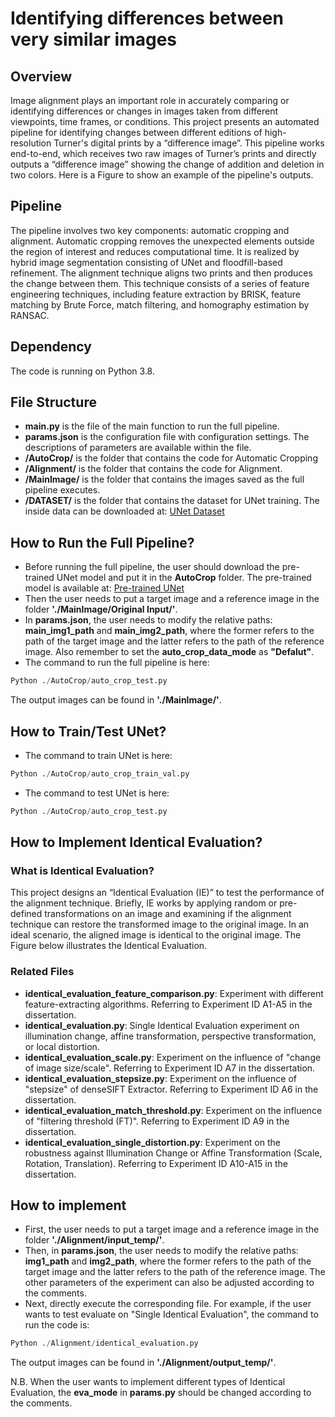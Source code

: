 # Identifying differences between very similar images
## Overview
Image alignment plays an important role in accurately comparing or identifying differences or changes in images taken from different viewpoints, time frames, or conditions. This project presents an automated pipeline for identifying changes between different editions of high-resolution Turner's digital prints by a “difference image”. This pipeline works end-to-end, which receives two raw images of Turner’s prints and directly outputs a “difference image” showing the change of addition and deletion in two colors. Here is a Figure to show an example of the pipeline's outputs.

## Pipeline
The pipeline involves two key components: automatic cropping and alignment. Automatic cropping removes the unexpected elements outside the region of interest and reduces computational time. It is realized by hybrid image segmentation consisting of UNet and floodfill-based refinement. The alignment technique aligns two prints and then produces the change between them. This technique consists of a series of feature engineering techniques, including feature extraction by BRISK, feature matching by Brute Force, match filtering, and homography estimation by RANSAC. 

## Dependency
The code is running on Python 3.8.

## File Structure
* __main.py__ is the file of the main function to run the full pipeline.
* __params.json__ is the configuration file with configuration settings. The descriptions of parameters are available within the file.
* __/AutoCrop/__ is the folder that contains the code for Automatic Cropping
* __/Alignment/__ is the folder that contains the code for Alignment.
* __/MainImage/__ is the folder that contains the images saved as the full pipeline executes.
* __/DATASET/__ is the folder that contains the dataset for UNet training. The inside data can be downloaded at: [UNet Dataset](https://drive.google.com/drive/folders/1mkV8vpoBrAI36g69rmQRIL2s42BZYVRR?usp=sharing)

## How to Run the Full Pipeline?
* Before running the full pipeline, the user should download the pre-trained UNet model and put it in the __AutoCrop__ folder. The pre-trained model is available at: [Pre-trained UNet](https://drive.google.com/file/d/1U3uRodQplDR1FjDXRqcGVgrgoxanDNa-/view?usp=sharing)
* Then the user needs to put a target image and a reference image in the folder __'./MainImage/Original Input/'__.
* In __params.json__, the user needs to modify the relative paths: __main_img1_path__ and __main_img2_path__, where the former refers to the path of the target image and the latter refers to the path of the reference image. Also remember to set the __auto_crop_data_mode__ as __"Defalut"__.
* The command to run the full pipeline is here: 
```python
Python ./AutoCrop/auto_crop_test.py
```
The output images can be found in __'./MainImage/'__.

## How to Train/Test UNet?
* The command to train UNet is here:
```python
Python ./AutoCrop/auto_crop_train_val.py
```

* The command to test UNet is here:
```python
Python ./AutoCrop/auto_crop_test.py
```

## How to Implement Identical Evaluation?
### What is Identical Evaluation?
This project designs an “Identical Evaluation (IE)” to test the performance of the alignment technique. Briefly, IE works by applying random or pre-defined transformations on an image and examining if the alignment technique can restore the transformed image to the original image. In an ideal scenario, the aligned image is identical to the original image. The Figure below illustrates the Identical Evaluation.

### Related Files
* __identical_evaluation_feature_comparison.py__: Experiment with different feature-extracting algorithms. Referring to Experiment ID A1-A5 in the dissertation.
* __identical_evaluation.py__: Single Identical Evaluation experiment on illumination change, affine transformation, perspective transformation, or local distortion.
* __identical_evaluation_scale.py__: Experiment on the influence of "change of image size/scale". Referring to Experiment ID A7 in the dissertation.
* __identical_evaluation_stepsize.py__: Experiment on the influence of "stepsize" of denseSIFT Extractor. Referring to Experiment ID A6 in the dissertation.
* __identical_evaluation_match_threshold.py__: Experiment on the influence of "filtering threshold (FT)". Referring to Experiment ID A9 in the dissertation.
* __identical_evaluation_single_distortion.py__: Experiment on the robustness against Illumination Change or Affine Transformation (Scale, Rotation, Translation). Referring to Experiment ID A10-A15 in the dissertation.

## How to implement
* First, the user needs to put a target image and a reference image in the folder __'./Alignment/input_temp/'__.
* Then, in __params.json__, the user needs to modify the relative paths: __img1_path__ and __img2_path__, where the former refers to the path of the target image and the latter refers to the path of the reference image. The other parameters of the experiment can also be adjusted according to the comments.
* Next, directly execute the corresponding file. For example, if the user wants to test evaluate on "Single Identical Evaluation", the command to run the code is:
```python
Python ./Alignment/identical_evaluation.py
```  
The output images can be found in __'./Alignment/output_temp/'__.

N.B.  When the user wants to implement different types of Identical Evaluation, the __eva_mode__ in __params.py__ should be changed according to the comments.
